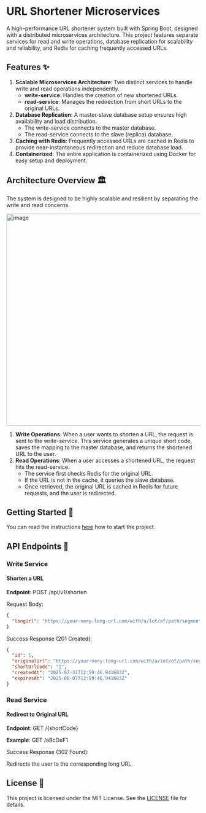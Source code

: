 # URL Shortener Microservices

A high-performance URL shortener system built with Spring Boot, designed with a distributed microservices architecture.
This project features separate services for read and write operations, database replication for scalability and
reliability, and Redis for caching frequently accessed URLs.

## Features ✨

1. **Scalable Microservices Architecture**: Two distinct services to handle write and read operations independently.
    - **write-service**: Handles the creation of new shortened URLs.
    - **read-service**: Manages the redirection from short URLs to the original URLs.
1. **Database Replication**: A master-slave database setup ensures high availability and load distribution.
    - The write-service connects to the master database.
    - The read-service connects to the slave (replica) database.
1. **Caching with Redis**: Frequently accessed URLs are cached in Redis to provide near-instantaneous redirection and
   reduce database load.
1. **Containerized**: The entire application is containerized using Docker for easy setup and deployment.

## Architecture Overview 🏛️

The system is designed to be highly scalable and resilient by separating the write and read concerns.

<img width="1112" height="552" alt="image" src="https://github.com/user-attachments/assets/1d276822-74b7-4baf-b622-3436febc8b4e" />

1. **Write Operations**: When a user wants to shorten a URL, the request is sent to the write-service. This service
   generates a unique short code, saves the mapping to the master database, and returns the shortened URL to the user.
1. **Read Operations**: When a user accesses a shortened URL, the request hits the read-service.
    - The service first checks Redis for the original URL.
    - If the URL is not in the cache, it queries the slave database.
    - Once retrieved, the original URL is cached in Redis for future requests, and the user is redirected.

## Getting Started 🚀

You can read the
instructions [here](https://github.com/eugen-vashkevich/URL-Shortener/blob/main/CONTRIBUTING.md#how-to-run-project-locally)
how to start the project.

## API Endpoints 📖

### Write Service

#### Shorten a URL

**Endpoint**: POST /api/v1/shorten

Request Body:

```json
{
  "longUrl": "https://your-very-long-url.com/with/a/lot/of/path/segments"
}
```

Success Response (201 Created):

```json
{
  "id": 1,
  "originalUrl": "https://your-very-long-url.com/with/a/lot/of/path/segments",
  "shortUrlCode": "1",
  "createdAt": "2025-07-31T12:59:46.941683Z",
  "expiresAt": "2025-08-07T12:59:46.941683Z"
}
```

### Read Service

#### Redirect to Original URL

**Endpoint**: GET /{shortCode}

**Example**: GET /aBcDeF1

Success Response (302 Found):

Redirects the user to the corresponding long URL.

## License 📄

This project is licensed under the MIT License. See the [LICENSE](.LICENSE) file for details.
